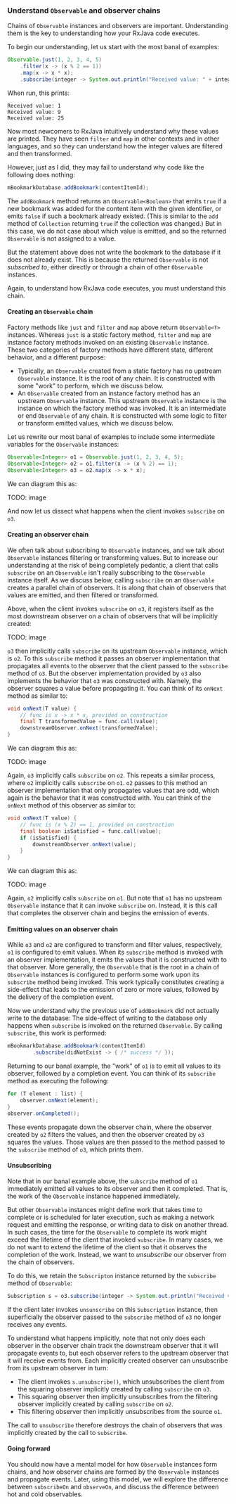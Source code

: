 ### Understand `Observable` and observer chains

Chains of `Observable` instances and observers are important. Understanding them is the key to understanding how your RxJava code executes.

To begin our understanding, let us start with the most banal of examples:

```java
Observable.just(1, 2, 3, 4, 5)
    .filter(x -> (x % 2 == 1))
    .map(x -> x * x);
    .subscribe(integer -> System.out.println("Received value: " + integer));
```

When run, this prints:

```text
Received value: 1
Received value: 9
Received value: 25
```

Now most newcomers to RxJava intuitively understand why these values are printed. They have seen `filter` and `map` in other contexts and in other languages, and so they can understand how the integer values are filtered and then transformed.

However, just as I did, they may fail to understand why code like the following does nothing:

```java
mBookmarkDatabase.addBookmark(contentItemId);
```

The `addBookmark` method returns an `Observable<Boolean>` that emits `true` if a new bookmark was added for the content item with the given identifier, or emits `false` if such a bookmark already existed. (This is similar to the `add` method of `Collection` returning `true` if the collection was changed.) But in this case, we do not case about which value is emitted, and so the returned `Observable` is not assigned to a value.

But the statement above does not write the bookmark to the database if it does not already exist. This is because the returned `Observable` is not *subscribed to*, either directly or through a chain of other `Observable` instances.

Again, to understand how RxJava code executes, you must understand this chain.

#### Creating an `Observable` chain

Factory methods like `just` and `filter` and `map` above return `Observable<T>` instances. Whereas `just` is a static factory method, `filter` and `map` are instance factory methods invoked on an existing `Observable` instance. These two categories of factory methods have different state, different behavior, and a different purpose:

* Typically, an `Observable` created from a static factory has no upstream `Observable` instance. It is the root of any chain. It is constructed with some "work" to perform, which we discuss below.
* An `Observable` created from an instance factory method has an upstream `Observable` instance. This upstream `Observable` instance is the instance on which the factory method was invoked. It is an intermediate or end `Observable` of any chain. It is constructed with some logic to filter or transform emitted values, which we discuss below.

Let us rewrite our most banal of examples to include some intermediate variables for the `Observable` instances:

```java
Observable<Integer> o1 = Observable.just(1, 2, 3, 4, 5);
Observable<Integer> o2 = o1.filter(x -> (x % 2) == 1);
Observable<Integer> o3 = o2.map(x -> x * x);
```

We can diagram this as:

TODO: image

And now let us dissect what happens when the client invokes `subscribe` on `o3`.

#### Creating an observer chain

We often talk about subscribing to `Observable` instances, and we talk about `Observable` instances filtering or transforming values. But to increase our understanding at the risk of being completely pedantic, a client that calls `subscribe` on an `Observable` isn't really subscribing to the `Observable` instance itself. As we discuss below, calling `subscribe` on an `Observable` creates a parallel chain of observers. It is along that chain of observers that values are emitted, and then filtered or transformed.

Above, when the client invokes `subscribe` on `o3`, it registers itself as the most downstream observer on a chain of observers that will be implicitly created:

TODO: image

`o3` then implicitly calls `subscribe` on its upstream `Observable` instance, which is `o2`. To this `subscribe` method it passes an observer implementation that propagates all events to the observer that the client passed to the `subscribe` method of `o3`. But the observer implementation provided by `o3` also implements the behavior that `o3` was constructed with. Namely, the observer squares a value before propagating it. You can think of its `onNext` method as similar to:

```java
void onNext(T value) {
    // func is x -> x * x, provided on construction
    final T transformedValue = func.call(value);
    downstreamObserver.onNext(transformedValue);
}
```

We can diagram this as:

TODO: image

Again, `o3` implicitly calls `subscribe` on `o2`. This repeats a similar process, where `o2` implicitly calls `subscribe` on `o1`. `o2` passes to this method an observer implementation that only propagates values that are odd, which again is the behavior that it was constructed with. You can think of the `onNext` method of this observer as similar to:

```java
void onNext(T value) {
    // func is (x % 2) == 1, provided on construction
    final boolean isSatisfied = func.call(value);
    if (isSatisfied) {
        downstreamObserver.onNext(value);
    }
}
```

We can diagram this as:

TODO: image

Again, `o2` implicitly calls `subscribe` on `o1`. But note that `o1` has no upstream `Observable` instance that it can invoke `subscribe` on. Instead, it is this call that completes the observer chain and begins the emission of events.

#### Emitting values on an observer chain

While `o3` and `o2` are configured to transform and filter values, respectively, `o1` is configured to emit values. When its `subscribe` method is invoked with an observer implementation, it emits the values that it is constructed with to that observer. More generally, the `Observable` that is the root in a chain of `Observable` instances is configured to perform some work upon its `subscribe` method being invoked. This work typically constitutes creating a side-effect that leads to the emission of zero or more values, followed by the delivery of the completion event.

Now we understand why the previous use of `addBookmark` did not actually write to the database: The side-effect of writing to the database only happens when `subscribe` is invoked on the returned `Observable`. By calling `subscribe`, this work is performed:

```java
mBookmarkDatabase.addBookmark(contentItemId)
        .subscribe(didNotExist -> { /* success */ });
```

Returning to our banal example, the "work" of `o1` is to emit all values to its observer, followed by a completion event. You can think of its `subscribe` method as executing the following:

```java
for (T element : list) {
    observer.onNext(element);
}
observer.onCompleted();
```

These events propagate down the observer chain, where the observer created by `o2` filters the values, and then the observer created by `o3` squares the values. Those values are then passed to the method passed to the `subscribe` method of `o3`, which prints them.

#### Unsubscribing

Note that in our banal example above, the `subscribe` method of `o1` immediately emitted all values to its observer and then it completed. That is, the work of the `Observable` instance happened immediately.

But other `Observable` instances might define work that takes time to complete or is scheduled for later execution, such as making a network request and emitting the response, or writing data to disk on another thread. In such cases, the time for the `Observable` to complete its work might exceed the lifetime of the client that invoked `subscribe`. In many cases, we do not want to extend the lifetime of the client so that it observes the completion of the work. Instead, we want to *unsubscribe* our observer from the chain of observers.

To do this, we retain the `Subscripton` instance returned by the `subscribe` method of `Observable`:

```java
Subscription s = o3.subscribe(integer -> System.out.println("Received value: " + integer));
```

If the client later invokes `unsunscribe` on this `Subscription` instance, then superficially the observer passed to the `subscribe` method of `o3` no longer receives any events.

To understand what happens implicitly, note that not only does each observer in the observer chain track the downstream observer that it will propagate events to, but each observer refers to the upstream observer that it will receive events from. Each implicitly created observer can unsubscribe from its upstream observer in turn:

* The client invokes `s.unsubscribe()`, which unsubscribes the client from the squaring observer implicitly created by calling `subscribe` on `o3`.
* This squaring observer then implicitly unsubscribes from the filtering observer implicitly created by calling `subscribe` on `o2`.
* This filtering observer then implicitly unsubscribes from the source `o1`.

The call to `unsubscribe` therefore destroys the chain of observers that was implicitly created by the call to `subscribe`.

#### Going forward

You should now have a mental model for how `Observable` instances form chains, and how observer chains are formed by the `Observable` instances and propagate events. Later, using this model, we will explore the difference between `subscribeOn` and `observeOn`, and discuss the difference between hot and cold observables.

